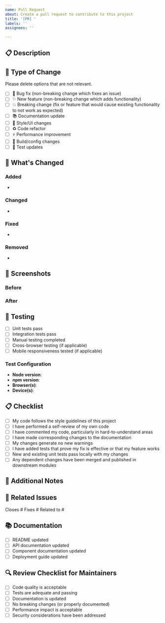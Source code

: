 ```yaml
---
name: Pull Request
about: Create a pull request to contribute to this project
title: '[PR] '
labels: ''
assignees: ''

---
```


## 📋 Description

<!-- Provide a brief description of what this PR does -->

## 🔄 Type of Change

Please delete options that are not relevant.

- [ ] 🐛 Bug fix (non-breaking change which fixes an issue)
- [ ] ✨ New feature (non-breaking change which adds functionality)
- [ ] 💥 Breaking change (fix or feature that would cause existing functionality to not work as expected)
- [ ] 📚 Documentation update
- [ ] 🎨 Style/UI changes
- [ ] ♻️ Code refactor
- [ ] ⚡ Performance improvement
- [ ] 🔧 Build/config changes
- [ ] 🧪 Test updates

## 🎯 What's Changed

<!-- Describe the changes made in this PR -->

### Added
- 

### Changed
- 

### Fixed
- 

### Removed
- 

## 📸 Screenshots

<!-- If applicable, add screenshots to help explain your changes -->

### Before
<!-- Screenshot or description of the current state -->

### After
<!-- Screenshot or description of the new state -->

## 🧪 Testing

<!-- Describe the tests that you ran to verify your changes -->

- [ ] Unit tests pass
- [ ] Integration tests pass
- [ ] Manual testing completed
- [ ] Cross-browser testing (if applicable)
- [ ] Mobile responsiveness tested (if applicable)

### Test Configuration
- **Node version**: 
- **npm version**: 
- **Browser(s)**: 
- **Device(s)**: 

## 📋 Checklist

<!-- Put an x in all the boxes that apply -->

- [ ] My code follows the style guidelines of this project
- [ ] I have performed a self-review of my own code
- [ ] I have commented my code, particularly in hard-to-understand areas
- [ ] I have made corresponding changes to the documentation
- [ ] My changes generate no new warnings
- [ ] I have added tests that prove my fix is effective or that my feature works
- [ ] New and existing unit tests pass locally with my changes
- [ ] Any dependent changes have been merged and published in downstream modules

## 📝 Additional Notes

<!-- Any additional information, context, or notes for reviewers -->

## 🔗 Related Issues

<!-- Link to related issues using keywords like "Closes #123" or "Fixes #456" -->

Closes #
Fixes #
Related to #

## 📚 Documentation

<!-- Links to relevant documentation -->

- [ ] README updated
- [ ] API documentation updated
- [ ] Component documentation updated
- [ ] Deployment guide updated

## 🔍 Review Checklist for Maintainers

<!-- For maintainers to check before merging -->

- [ ] Code quality is acceptable
- [ ] Tests are adequate and passing
- [ ] Documentation is updated
- [ ] No breaking changes (or properly documented)
- [ ] Performance impact is acceptable
- [ ] Security considerations have been addressed
